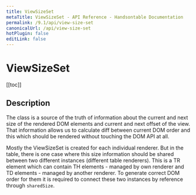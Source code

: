 ```yaml
---
title: ViewSizeSet
metaTitle: ViewSizeSet - API Reference - Handsontable Documentation
permalink: /9.1/api/view-size-set
canonicalUrl: /api/view-size-set
hotPlugin: false
editLink: false
---
```


# ViewSizeSet

[[toc]]

## Description

The class is a source of the truth of information about the current and
next size of the rendered DOM elements and current and next offset of
the view. That information allows us to calculate diff between current
DOM order and this which should be rendered without touching the DOM API at all.

Mostly the ViewSizeSet is created for each individual renderer. But in
the table, there is one case where this size information should be shared
between two different instances (different table renderers). This is a TR
element which can contain TH elements - managed by own renderer and
TD elements - managed by another renderer. To generate correct DOM order
for them it is required to connect these two instances by reference
through `sharedSize`.



